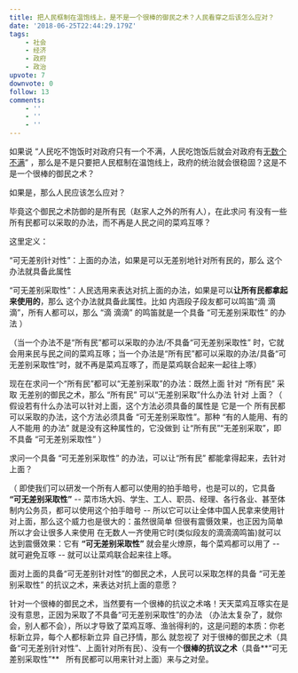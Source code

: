 ```yaml
---
title: 把人民框制在温饱线上，是不是一个很棒的御民之术？人民看穿之后该怎么应对？
date: '2018-06-25T22:44:29.179Z'
tags:
    - 社会
    - 经济
    - 政府
    - 政治
upvote: 7
downvote: 0
follow: 13
comments:
    - ''
    - ''
    - ''
---
```


如果说 “人民吃不饱饭时对政府只有一个不满，人民吃饱饭后就会对政府有[无数个不满](https://www.zhihu.com/question/35667144/answer/123422089)” ，那么是不是只要把人民框制在温饱线上，政府的统治就会很稳固？这是不是一个很棒的御民之术？

如果是，那么人民应该怎么应对？

毕竟这个御民之术防御的是所有民（赵家人之外的所有人），在此求问 有没有一些所有民都可以采取的办法，而不再是人民之间的菜鸡互啄？

  

这里定义：

“可无差别针对性”：上面的办法，如果是可以无差别地针对所有民的，那么 这个办法就具备此属性

“可无差别采取性”：人民选用来表达对抗上面的办法，如果是可以**让所有民都拿起来使用的**，那么 这个办法就具备此属性。比如 内涵段子段友都可以鸣笛“滴 滴滴”，所有人都可以，那么 “滴 滴滴” 的鸣笛就是一个具备 “可无差别采取性” 的办法 ）

  

（当一个办法不是“所有民”都可以采取的办法/不具备“可无差别采取性” 时，它就会用来民与民之间的菜鸡互啄；当一个办法是“所有民”都可以采取的办法/具备“可无差别采取性”时，就不再是菜鸡互啄了，而是菜鸡联合起来一起往上啄）

现在在求问一个“所有民”都可以“无差别采取”的办法：既然上面 针对 “所有民” 采取 无差别的御民之术，那么 “所有民” 可以“无差别采取”什么办法 针对 上面？（ 假设若有什么办法可以针对上面，这个方法必须具备的属性是 它是一个 所有民都可以采取的办法，这个方法必须具备 “可无差别采取性”。那种 “有的人能用、有的人不能用 的办法” 就是没有这种属性的，它没做到 让“所有民”“无差别采取”，即 不具备 “可无差别采取性” ）

求问一个具备 “可无差别采取性” 的办法，可以让“所有民” 都能拿得起来，去针对上面？

（ 即使我们可以研发一个所有人都可以使用的拍手暗号，也是可以的，它具备 **“可无差别采取性”** -- 菜市场大妈、学生、工人、职员、经理、各行各业、甚至体制内公务员，都可以使用这个拍手暗号 -- 所以它可以让全体中国人民拿来使用针对上面，那么这个威力也是很大的：虽然很简单 但很有震慑效果，也正因为简单 所以才会让很多人来使用 在无数人一齐使用它时(类似段友的滴滴滴鸣笛)就可以达到震慑效果：它有 **“可无差别采取性”** 就会星火燎原，每个菜鸡都可以用了 -- 就可避免互啄 -- 就可以让菜鸡联合起来往上啄。

面对上面的具备“可无差别针对性”的御民之术，人民可以采取怎样的具备 “可无差别采取性” 的抗议之术，来表达对抗上面的意愿？

针对一个很棒的御民之术，当然要有一个很棒的抗议之术咯！天天菜鸡互啄实在是没有意思，正因为采取了不具备“可无差别采取性”的办法 （办法太复杂了，就你会，别人都不会），所以才导致了菜鸡互啄、渔翁得利的，这是问题的本质：你老标新立异，每个人都标新立异 自己抒情，那么 就忽视了 对于很棒的御民之术（具备“可无差别针对性”、上面针对所有民）、没有一个**很棒的抗议之术**（具备**“可无差别采取性”**   所有民都可以用来针对上面）来与之对垒。

